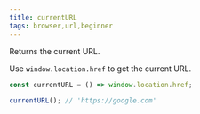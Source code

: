 ```yaml
---
title: currentURL
tags: browser,url,beginner
---
```


Returns the current URL.

Use `window.location.href` to get the current URL.

```js
const currentURL = () => window.location.href;
```

```js
currentURL(); // 'https://google.com'
```
